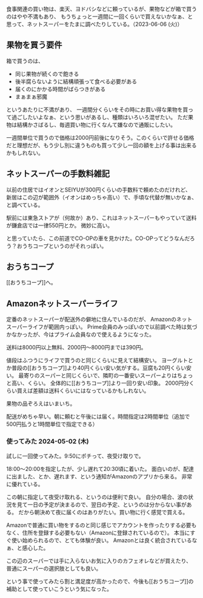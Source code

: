 食事関連の買い物は、楽天、ヨドバシなどに頼っているが、果物などが箱で買うのはやや不満もあり、
もうちょっと一週間に一回くらいで買えないかなぁ、と思って、ネットスーパーをたまに調べたりしている。（2023-06-06 (火)）

## 果物を買う要件

箱で買うのは、

- 同じ果物が続くので飽きる
- 後半腐らないように結構頑張って食べる必要がある
- 届くのにかかる時間がばらつきがある
- まぁまぁ邪魔

というあたりに不満があり、
一週間分くらいをその時にお買い得な果物を買って過ごしたいよなぁ、という思いがあるし、種類はいろいろ混ぜたい。
ただ果物は結構かさばるし、毎週買い物に行くなんて嫌なので通販にしたい。

一週間単位で買うので価格は2000円前後になりそう。このくらいで許せる価格だと理想だが、もう少し別に違うものも買って少し一回の額を上げる事は出来るかもしれない。

## ネットスーパーの手数料雑記

以前の住居ではイオンとSEIYUが300円くらいの手数料で頼めたのだけれど、
新居はこの辺が範囲外（イオンはめっちゃ高い）で、手頃な代替が無いかなぁ、と調べている。

駅前には東急ストアが（何故か）あり、これはネットスーパーもやっていて送料が鎌倉店では一律550円とか。
微妙に高い。

と思っていたら、この前道でCO-OPの車を見かけた。CO-OPってどうなんだろう？おうちコープというのがそれっぽい。

## おうちコープ

[[おうちコープ]]へ。

## Amazonネットスーパーライフ

定番のネットスーパーが配送外の僻地に住んでいるのだが、
Amazonのネットスーパーライフが範囲内っぽい。
Prime会員のみっぽいので以前調べた時は気づかなかったが、今はプライム会員なので使えるようになった。

送料は8000円以上無料、2000円～8000円までは390円。

値段はふつうにライフで買うのと同じくらいに見えて結構安い。
ヨーグルトとか普段の[[おうちコープ]]より40円くらい安い気がする。豆腐も20円くらい安い。
最寄りのスーパーと同じくらいで、隣町の一番安いスーパーよりはちょっと高い、くらい。
全体的に[[おうちコープ]]より一回り安い印象。
2000円分くらい買えば差額は送料くらいにはなっているかもしれない。

果物の品ぞろえはいまいち。

配送がめちゃ早い。朝に頼むと午後には届く。時間指定は2時間単位（追加で500円払うと1時間単位で指定できる）

### 使ってみた 2024-05-02 (木)

試しに一回使ってみた。9:50にポチって、夜受け取りで。

18:00～20:00を指定したが、少し遅れて20:30頃に着いた。
面白いのが、配達に出ました、とか、遅れます、という通知がAmazonのアプリから来る。
非常に優れている。

この朝に指定して夜受け取れる、というのは便利で良い。
自分の場合、波の状況を見て一日の予定が決まるので、翌日の予定、というのは分からない事がある。
だから朝決めて夜に届くのはありがたい。買い物に行く感覚で買える。

Amazonで普通に買い物をするのと同じ感じでアカウントを作ったりする必要もなく、住所を登録する必要もない（Amazonに登録されているので）。
本当にすぐ使い始められるので、とても体験が良い。
Amazonとは良く統合されているなぁ、と感心した。

この辺のスーパーでは手に入らないお気に入りのカフェオレなどが買えたり、
普通にスーパーの選択肢としても良い。

という事で使ってみたら割と満足度が高かったので、今後も[[おうちコープ]]の補助として使っていこうという気になった。